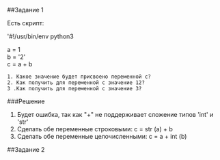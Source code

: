 ##Задание 1

Есть скрипт:

'#!/usr/bin/env python3

a = 1  
b = '2'  
c = a + b


    1. Какое значение будет присвоено переменной c?
    2. Как получить для переменной c значение 12?
    3 .Как получить для переменной c значение 3?

###Решение

1. Будет ошибка, так как "+" не поддерживает сложение типов 'int' и 'str'
2. Сделать обе переменные строковыми: c = str (a) + b
3. Сделать обе переменные целочисленными: c = a + int (b)

##Задание 2

